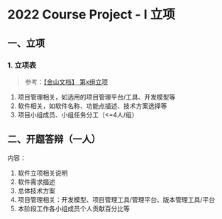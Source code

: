 # 2022 Course Project - I 立项

## 一、立项

### 1. 立项表

>   参考：[【金山文档】 第x组立项](https://kdocs.cn/l/cvHJe5NfTEzb)

1.   项目管理相关，如选用的项目管理平台/工具、开发模型等
2.   软件相关，如软件名称、功能点描述、技术方案选择等
3.   项目小组成员、小组任务分工（<=4人/组）

## 二、开题答辩（一人）

内容：

1.   软件立项相关说明 
2.   软件需求描述
3.   总体技术方案
4.   项目管理相关：开发模型、项目管理工具/管理平台、版本管理工具/平台
5.   本阶段工作各小组成员个人贡献百分比等 